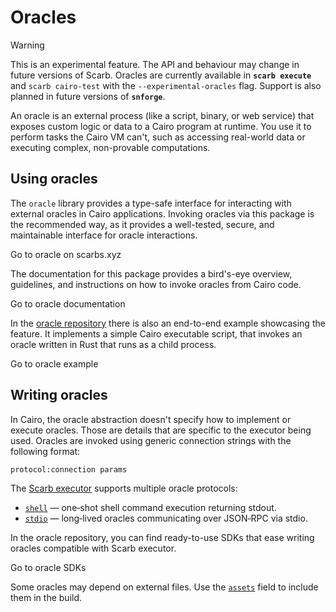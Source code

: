 # Oracles <Badge type="warning" text="experimental" />

> [!WARNING]
> This is an experimental feature. The API and behaviour may change in future versions of Scarb.
> Oracles are currently available in **`scarb execute`** and `scarb cairo-test` with the `--experimental-oracles` flag.
> Support is also planned in future versions of **`snforge`**.

An oracle is an external process (like a script, binary, or web service) that exposes custom logic or data to a Cairo
program at runtime. You use it to perform tasks the Cairo VM can't, such as accessing real-world data or executing
complex, non-provable computations.

## Using oracles

The `oracle` library provides a type-safe interface for interacting with external oracles in Cairo applications.
Invoking oracles via this package is the recommended way, as it provides a well-tested, secure, and maintainable
interface for oracle interactions.

<BigLink href="https://scarbs.xyz/packages/oracle">
  Go to oracle on scarbs.xyz
</BigLink>

The documentation for this package provides a bird's-eye overview, guidelines, and instructions on how to invoke oracles
from Cairo code.

<BigLink href="https://docs.swmansion.com/cairo-oracle">
  Go to oracle documentation
</BigLink>

In the [oracle repository](https://github.com/software-mansion/cairo-oracle) there is also an end-to-end example
showcasing the feature. It implements a simple Cairo executable script, that invokes an oracle written in Rust that
runs as a child process.

<BigLink href="https://github.com/software-mansion/cairo-oracle/tree/main/example">
  Go to oracle example
</BigLink>

## Writing oracles

In Cairo, the oracle abstraction doesn't specify how to implement or execute oracles. Those are details that are
specific to the executor being used. Oracles are invoked using generic connection strings with the following format:

```
protocol:connection params
```

The [Scarb executor](../../extensions/execute.md) supports multiple oracle protocols:

- [`shell`](./shell.md) — one‑shot shell command execution returning stdout.
- [`stdio`](./stdio.md) — long‑lived oracles communicating over JSON‑RPC via stdio.

In the oracle repository, you can find ready-to-use SDKs that ease writing oracles compatible with Scarb executor.

<BigLink href="https://github.com/software-mansion/cairo-oracle/tree/main/sdk">
  Go to oracle SDKs
</BigLink>

Some oracles may depend on external files. Use the [`assets`](../../reference/manifest.md#assets) field to include them
in the build.
